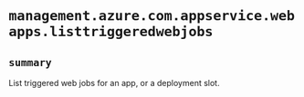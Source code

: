 # `management.azure.com.appservice.webapps.listtriggeredwebjobs`

## `summary`
List triggered web jobs for an app, or a deployment slot.


